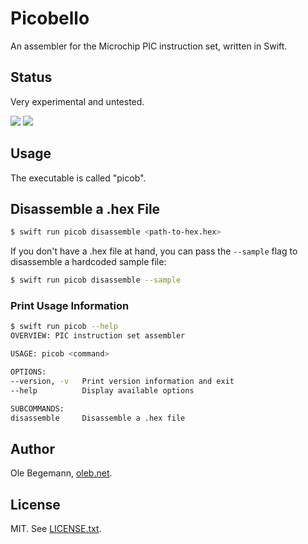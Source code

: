 # Picobello

An assembler for the Microchip PIC instruction set, written in Swift.

## Status

Very experimental and untested.

![](https://github.com/ole/Picobello/workflows/macOS/badge.svg) ![](https://github.com/ole/Picobello/workflows/Linux/badge.svg)

## Usage

The executable is called "picob".

## Disassemble a .hex File

```sh
$ swift run picob disassemble <path-to-hex.hex>
```

If you don't have a .hex file at hand, you can pass the `--sample` flag to disassemble a hardcoded sample file:

```sh
$ swift run picob disassemble --sample
```

### Print Usage Information

```sh
$ swift run picob --help
OVERVIEW: PIC instruction set assembler

USAGE: picob <command>

OPTIONS:
--version, -v   Print version information and exit
--help          Display available options

SUBCOMMANDS:
disassemble     Disassemble a .hex file
```

## Author

Ole Begemann, [oleb.net](https://oleb.net).

## License

MIT. See [LICENSE.txt](LICENSE.txt).

